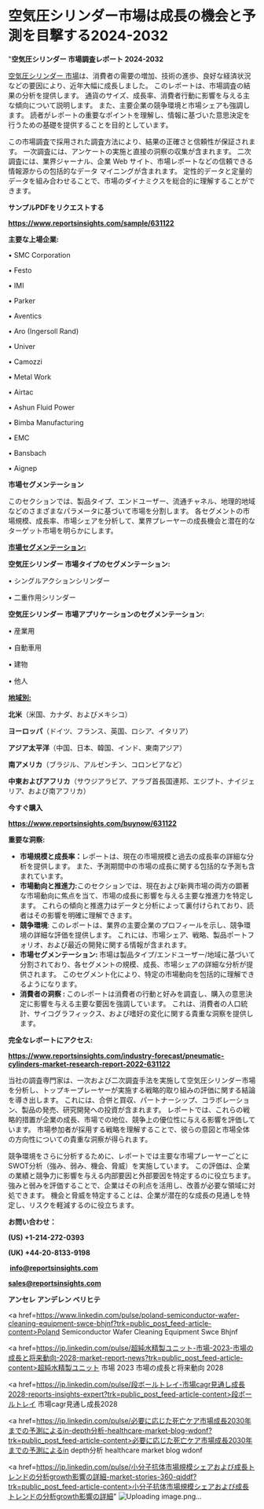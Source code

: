 # 空気圧シリンダー市場は成長の機会と予測を目撃する2024-2032

"<strong>空気圧シリンダー 市場調査レポート 2024-2032</strong>

<a href=https://www.reportsinsights.com/sample/631122>空気圧シリンダー 市場</a>は、消費者の需要の増加、技術の進歩、良好な経済状況などの要因により、近年大幅に成長しました。 このレポートは、市場調査の結果の分析を提供します。 通貨のサイズ、成長率、消費者行動に影響を与える主な傾向について説明します。 また、主要企業の競争環境と市場シェアも強調します。 読者がレポートの重要なポイントを理解し、情報に基づいた意思決定を行うための基礎を提供することを目的としています。

この市場調査で採用された調査方法により、結果の正確さと信頼性が保証されます。 一次調査には、アンケートの実施と直接の洞察の収集が含まれます。 二次調査には、業界ジャーナル、企業 Web サイト、市場レポートなどの信頼できる情報源からの包括的なデータ マイニングが含まれます。 定性的データと定量的データを組み合わせることで、市場のダイナミクスを総合的に理解することができます。

<strong><b>サンプルPDFをリクエストする</b></strong>

<a href=https://www.reportsinsights.com/sample/631122><strong><u>https://www.reportsinsights.com/sample/631122</u></strong></a>

<strong>主要な上場企業:</strong>

• SMC Corporation

• Festo

• IMI

• Parker

• Aventics

• Aro (Ingersoll Rand)

• Univer

• Camozzi

• Metal Work

• Airtac

• Ashun Fluid Power

• Bimba Manufacturing

• EMC

• Bansbach

• Aignep

<strong>市場セグメンテーション</strong>

このセクションでは、製品タイプ、エンドユーザー、流通チャネル、地理的地域などのさまざまなパラメータに基づいて市場を分割します。 各セグメントの市場規模、成長率、市場シェアを分析して、業界プレーヤーの成長機会と潜在的なターゲット市場を明らかにします。

<strong><u>市場セグメンテーション</u></strong><strong><u>:</u></strong>

<strong>空気圧シリンダー 市場タイプのセグメンテーション:</strong>

• シングルアクションシリンダー

• 二重作用シリンダー

<strong>空気圧シリンダー 市場アプリケーションのセグメンテーション:</strong>

• 産業用

• 自動車用

• 建物

• 他人

<strong><u>地域別</u></strong><strong><u>:</u></strong>

<strong>北米</strong>（米国、カナダ、およびメキシコ）

<strong>ヨーロッパ</strong>（ドイツ、フランス、英国、ロシア、イタリア）

<strong>アジア太平洋</strong>（中国、日本、韓国、インド、東南アジア）

<strong>南アメリカ</strong>（ブラジル、アルゼンチン、コロンビアなど）

<strong>中東およびアフリカ</strong>（サウジアラビア、アラブ首長国連邦、エジプト、ナイジェリア、および南アフリカ）

<strong>今すぐ購入</strong>

<a href=https://www.reportsinsights.com/buynow/631122><strong><u>https://www.reportsinsights.com/buynow/631122</u></strong></a>

<strong>重要な洞察:</strong>
<ul>
  <li><strong>市場規模と成長率：</strong>レポートは、現在の市場規模と過去の成長率の詳細な分析を提供します。 また、予測期間中の市場の成長に関する包括的な予測も含まれています。</li>
  <li><strong>市場動向と推進力:</strong>このセクションでは、現在および新興市場の両方の顕著な市場動向に焦点を当て、市場の成長に影響を与える主要な推進力を特定します。 これらの傾向と推進力はデータと分析によって裏付けられており、読者はその影響を明確に理解できます。</li>
  <li><strong>競争環境</strong>: このレポートは、業界の主要企業のプロフィールを示し、競争環境の詳細な評価を提供します。 これには、市場シェア、戦略、製品ポートフォリオ、および最近の開発に関する情報が含まれます。</li>
  <li><strong>市場セグメンテーション: </strong>市場は製品タイプ/エンドユーザー/地域に基づいて分割されており、各セグメントの規模、成長、市場シェアの詳細な分析が提供されます。 このセグメント化により、特定の市場動向を包括的に理解できるようになります。</li>
  <li><strong>消費者の洞察 : </strong>このレポートは消費者の行動と好みを調査し、購入の意思決定に影響を与える主要な要因を強調しています。 これは、消費者の人口統計、サイコグラフィックス、および嗜好の変化に関する貴重な洞察を提供します。</li>
</ul>
<strong>完全なレポートにアクセス:</strong>

<a href=https://www.reportsinsights.com/industry-forecast/pneumatic-cylinders-market-research-report-2022-631122><strong><u><b>https://www.reportsinsights.com/industry-forecast/pneumatic-cylinders-market-research-report-2022-631122</b></u></strong></a>

当社の調査専門家は、一次および二次調査手法を実施して空気圧シリンダー市場を分析し、トップキープレーヤーが実施する戦略的取り組みの評価に関する結論を導き出します。 これには、合併と買収、パートナーシップ、コラボレーション、製品の発売、研究開発への投資が含まれます。 レポートでは、これらの戦略的措置が企業の成長、市場での地位、競争上の優位性に与える影響を評価しています。 市場参加者が採用する戦略を理解することで、彼らの意図と市場全体の方向性についての貴重な洞察が得られます。

競争環境をさらに分析するために、レポートでは主要な市場プレーヤーごとにSWOT分析（強み、弱み、機会、脅威）を実施しています。 この評価は、企業の業績と競争力に影響を与える内部要因と外部要因を特定するのに役立ちます。 強みと弱みを評価することで、企業はその利点を活用し、改善が必要な領域に対処できます。 機会と脅威を特定することは、企業が潜在的な成長の見通しを特定し、リスクを軽減するのに役立ちます。

<strong>お問い合わせ：</strong>

<strong>(US) +1-214-272-0393</strong>

<strong>(UK) +44-20-8133-9198</strong>

<strong> </strong><a href=info@reportsinsights.com><strong><u>info@reportsinsights.com</u></strong></a>

<a href=sales@reportsinsights.com><strong><u>sales@reportsinsights.com</u></strong></a>

<strong>アンセレ アンデレン ベリヒテ</strong>

<a href=https://www.linkedin.com/pulse/poland-semiconductor-wafer-cleaning-equipment-swce-bhjnf?trk=public_post_feed-article-content>Poland Semiconductor Wafer Cleaning Equipment Swce Bhjnf</a>

<a href=https://jp.linkedin.com/pulse/超純水精製ユニット-市場-2023-市場の成長と将来動向-2028-market-report-news?trk=public_post_feed-article-content>超純水精製ユニット 市場 2023 市場の成長と将来動向 2028</a>

<a href=https://jp.linkedin.com/pulse/段ボールトレイ-市場cagr見通し成長2028-reports-insights-expert?trk=public_post_feed-article-content>段ボールトレイ 市場cagr見通し成長2028</a>

<a href=https://jp.linkedin.com/pulse/必要に応じた死亡ケア市場成長2030年までの予測によるin-depth分析-healthcare-market-blog-wdonf?trk=public_post_feed-article-content>必要に応じた死亡ケア市場成長2030年までの予測によるin depth分析 healthcare market blog wdonf</a>

<a href=https://jp.linkedin.com/pulse/小分子抗体市場規模シェアおよび成長トレンドの分析growth影響の詳細-market-stories-360-qjddf?trk=public_post_feed-article-content>小分子抗体市場規模シェアおよび成長トレンドの分析growth影響の詳細</a>"
![Uploading image.png…]()
